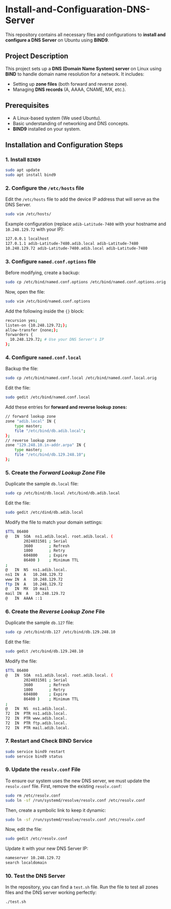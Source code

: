 # Install-and-Configuaration-DNS-Server
This repository contains all necessary files and configurations to **install and configure a DNS Server** on Ubuntu using **BIND9**.

## Project Description
This project sets up a **DNS (Domain Name System) server** on Linux using **BIND** to handle domain name resolution for a network. It includes:
- Setting up **zone files** (both forward and reverse zone).
- Managing **DNS records** (A, AAAA, CNAME, MX, etc.).

## Prerequisites
- A Linux-based system (We used Ubuntu).
- Basic understanding of networking and DNS concepts.
- **BIND9** installed on your system.

## Installation and Configuration Steps

### 1. Install `BIND9`
```bash
sudo apt update
sudo apt install bind9
```
### 2. Configure the `/etc/hosts` file
Edit the `/etc/hosts` file to add the device IP address that will serve as the DNS Server.
```bash
sudo vim /etc/hosts/
```
Example configuration (replace `adib-Latitude-7480` with your hostname and `10.248.129.72` with your IP):
```bash
127.0.0.1 localhost
127.0.1.1 adib-Latitude-7480.adib.local adib-Latitude-7480 
10.248.129.72 adib-Latitude-7480.adib.local adib-Latitude-7480
```
### 3. Configure `named.conf.options` file
Before modifying, create a backup:
```bash
sudo cp /etc/bind/named.conf.options /etc/bind/named.conf.options.orig
```
Now, open the file:
```bash
sudo vim /etc/bind/named.conf.options
```
Add the following inside the `{}` block:
```bash
recursion yes;
listen-on {10.248.129.72;};
allow-transfer {none;};
forwarders {
  10.248.129.72; # Use your DNS Server's IP
};
```
### 4. Configure `named.conf.local`
Backup the file:
```bash
sudo cp /etc/bind/named.conf.local /etc/bind/named.conf.local.orig
```
Edit the file:
```bash
sudo gedit /etc/bind/named.conf.local
```
Add these entries for **forward and reverse lookup zones:**
```bash
// forward lookup zone
zone "adib.local" IN {
	type master;
	file "/etc/bind/db.adib.local";
};
// reverse lookup zone
zone "129.248.10.in-addr.arpa" IN {
	type master;
	file "/etc/bind/db.129.248.10";
};
```
### 5. Create the *Forward Lookup Zone* File
Duplicate the sample `db.local` file:
```bash
sudo cp /etc/bind/db.local /etc/bind/db.adib.local
```
Edit the file:
```bash
sudo gedit /etc/dind/db.adib.local
```
Modify the file to match your domain settings:
```bash
$TTL 86400
@   IN  SOA  ns1.adib.local. root.adib.local. (
        2024031501 ; Serial
        3600       ; Refresh
        1800       ; Retry
        604800     ; Expire
        86400 )    ; Minimum TTL
;
@   IN  NS  ns1.adib.local.
ns1 IN  A   10.248.129.72
www IN  A   10.248.129.72
ftp IN  A   10.248.129.72
@   IN  MX  10 mail
mail IN  A   10.248.129.72
@   IN  AAAA ::1
```
### 6. Create the *Reverse Lookup Zone* File
Duplicate the sample `db.127` file:
```bash
sudo cp /etc/bind/db.127 /etc/bind/db.129.248.10
```
Edit the file:
```bash
sudo gedit /etc/bind/db.129.248.10
```
Modify the file:
```bash
$TTL 86400
@   IN  SOA  ns1.adib.local. root.adib.local. (
        2024031501 ; Serial
        3600       ; Refresh
        1800       ; Retry
        604800     ; Expire
        86400 )    ; Minimum TTL
;
@   IN  NS  ns1.adib.local.
72  IN  PTR ns1.adib.local.
72  IN  PTR www.adib.local.
72  IN  PTR ftp.adib.local.
72  IN  PTR mail.adib.local.
```
### 7. Restart and Check BIND Service
```bash
sudo service bind9 restart
sudo service bind9 status
```
### 9. Update the `resolv.conf` File
To ensure our system uses the new DNS server, we must update the `resolv.conf` file.
First, remove the existing `resolv.conf`:
```bash
sudo rm /etc/resolv.conf
sudo ln -sf /run/systemd/resolve/resolv.conf /etc/resolv.conf
```
Then, create a symbolic link to keep it dynamic:
```bash
sudo ln -sf /run/systemd/resolve/resolv.conf /etc/resolv.conf
```
Now, edit the file:
```bash
sudo gedit /etc/resolv.conf
```
Update it with your new DNS Server IP:
```bash
nameserver 10.248.129.72
search localdomain
```

### 10. Test the DNS Server

In the repository, you can find a `test.sh` file. Run the file to test all zones files and the DNS server working perfectly:
```bash
./test.sh
```













